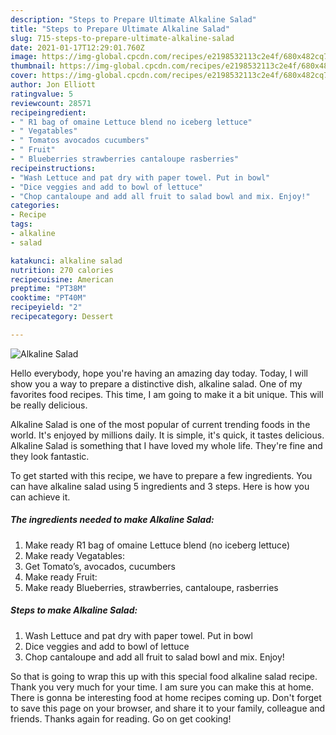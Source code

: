 ```yaml
---
description: "Steps to Prepare Ultimate Alkaline Salad"
title: "Steps to Prepare Ultimate Alkaline Salad"
slug: 715-steps-to-prepare-ultimate-alkaline-salad
date: 2021-01-17T12:29:01.760Z
image: https://img-global.cpcdn.com/recipes/e2198532113c2e4f/680x482cq70/alkaline-salad-recipe-main-photo.jpg
thumbnail: https://img-global.cpcdn.com/recipes/e2198532113c2e4f/680x482cq70/alkaline-salad-recipe-main-photo.jpg
cover: https://img-global.cpcdn.com/recipes/e2198532113c2e4f/680x482cq70/alkaline-salad-recipe-main-photo.jpg
author: Jon Elliott
ratingvalue: 5
reviewcount: 28571
recipeingredient:
- " R1 bag of omaine Lettuce blend no iceberg lettuce"
- " Vegatables"
- " Tomatos avocados cucumbers"
- " Fruit"
- " Blueberries strawberries cantaloupe rasberries"
recipeinstructions:
- "Wash Lettuce and pat dry with paper towel. Put in bowl"
- "Dice veggies and add to bowl of lettuce"
- "Chop cantaloupe and add all fruit to salad bowl and mix. Enjoy!"
categories:
- Recipe
tags:
- alkaline
- salad

katakunci: alkaline salad 
nutrition: 270 calories
recipecuisine: American
preptime: "PT38M"
cooktime: "PT40M"
recipeyield: "2"
recipecategory: Dessert

---
```



![Alkaline Salad](https://img-global.cpcdn.com/recipes/e2198532113c2e4f/680x482cq70/alkaline-salad-recipe-main-photo.jpg)

Hello everybody, hope you're having an amazing day today. Today, I will show you a way to prepare a distinctive dish, alkaline salad. One of my favorites food recipes. This time, I am going to make it a bit unique. This will be really delicious.



Alkaline Salad is one of the most popular of current trending foods in the world. It's enjoyed by millions daily. It is simple, it's quick, it tastes delicious. Alkaline Salad is something that I have loved my whole life. They're fine and they look fantastic.


To get started with this recipe, we have to prepare a few ingredients. You can have alkaline salad using 5 ingredients and 3 steps. Here is how you can achieve it.

<!--inarticleads1-->

##### The ingredients needed to make Alkaline Salad:

1. Make ready  R1 bag of omaine Lettuce blend (no iceberg lettuce)
1. Make ready  Vegatables:
1. Get  Tomato’s, avocados, cucumbers
1. Make ready  Fruit:
1. Make ready  Blueberries, strawberries, cantaloupe, rasberries




<!--inarticleads2-->

##### Steps to make Alkaline Salad:

1. Wash Lettuce and pat dry with paper towel. Put in bowl
1. Dice veggies and add to bowl of lettuce
1. Chop cantaloupe and add all fruit to salad bowl and mix. Enjoy!




So that is going to wrap this up with this special food alkaline salad recipe. Thank you very much for your time. I am sure you can make this at home. There is gonna be interesting food at home recipes coming up. Don't forget to save this page on your browser, and share it to your family, colleague and friends. Thanks again for reading. Go on get cooking!
